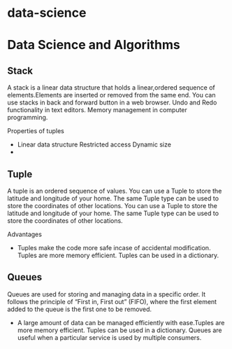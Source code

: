 # data-science
<h1>Data Science and Algorithms</h1>
<h2>Stack</h2>
<p>A stack is a linear data structure that holds a linear,ordered sequence of elements.Elements are inserted or removed from the same end.
You can use stacks in back and forward button in a web browser.
Undo and Redo functionality in text editors.
Memory management in computer programming.

</p>

Properties of tuples
<ul>
<li>
Linear data structure 
Restricted access
Dynamic size
<li>
</ul>

<h2>Tuple</h2>
<p>A tuple is an ordered sequence of values. You can use a Tuple to store the latitude and longitude of your home.
The same Tuple type can be used to store the coordinates of other locations.
You can use a Tuple to store the latitude and longitude of your home.
The same Tuple type can be used to store the coordinates of other locations.</p>
Advantages
<ul>
<li>
Tuples make the code more safe incase of accidental modification.
Tuples are more memory efficient.
Tuples can be used in a dictionary.
</li>
</ul>


<h2>Queues</h2>
<p>Queues are used for storing and managing data in a specific order.
It follows the principle of “First in, First out” (FIFO), where the first element added to the queue is the first one to be removed. 
</p>

<ul>
<li>
A large amount of data can be managed efficiently with ease.Tuples are more memory efficient.
Tuples can be used in a dictionary.
Queues are useful when a particular service is used by multiple consumers.
</li>
</ul>


